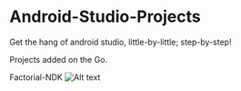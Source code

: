 # Android-Studio-Projects
Get the hang of android studio, little-by-little; step-by-step!

Projects added on the Go.


Factorial-NDK
![Alt text](https://cloud.githubusercontent.com/assets/26147894/25128142/37b39be8-2456-11e7-88b6-2c16e3144f82.png)
